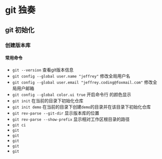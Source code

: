 # git 独奏

## git 初始化

### 创建版本库
#### 常用命令
* `git --version` 查看git版本信息
* `git config --global user.name "jeffrey"` 修改全局用户名
* `git config --global user.email "jeffrey.coding@foxmail.com"` 修改全局用户邮箱
* `git config --global color.ui true` 开启命令行 的颜色显示
* `git init` 在当前的目录下初始化仓库
* `git init demo` 在当前的目录下创建`demo`的目录并在该目录下初始化仓库
* `git rev-parse --git-dir` 显示版本库的位置
* `git rev-parse --show-prefix` 显示相对工作区根目录的路径
* `git ci `
* `git `
* `git `
* `git `
* `git `
* `git `
